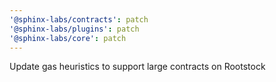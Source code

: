 ```yaml
---
'@sphinx-labs/contracts': patch
'@sphinx-labs/plugins': patch
'@sphinx-labs/core': patch
---
```


Update gas heuristics to support large contracts on Rootstock
